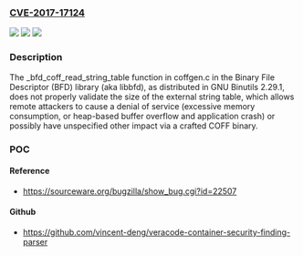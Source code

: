 ### [CVE-2017-17124](https://cve.mitre.org/cgi-bin/cvename.cgi?name=CVE-2017-17124)
![](https://img.shields.io/static/v1?label=Product&message=n%2Fa&color=blue)
![](https://img.shields.io/static/v1?label=Version&message=n%2Fa&color=blue)
![](https://img.shields.io/static/v1?label=Vulnerability&message=n%2Fa&color=brighgreen)

### Description

The _bfd_coff_read_string_table function in coffgen.c in the Binary File Descriptor (BFD) library (aka libbfd), as distributed in GNU Binutils 2.29.1, does not properly validate the size of the external string table, which allows remote attackers to cause a denial of service (excessive memory consumption, or heap-based buffer overflow and application crash) or possibly have unspecified other impact via a crafted COFF binary.

### POC

#### Reference
- https://sourceware.org/bugzilla/show_bug.cgi?id=22507

#### Github
- https://github.com/vincent-deng/veracode-container-security-finding-parser

